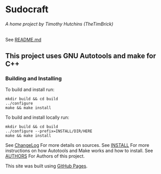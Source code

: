 # Sudocraft
###### A home project by Timothy Hutchins (TheTimBrick)
See [README.md](README.md)

## This project uses GNU Autotools and make for C++
### Building and Installing
To build and install run:
```
mkdir build && cd build
../configure
make && make install
```
To build and install locally run:
```
mkdir build && cd build
../configure --prefix=INSTALL/DIR/HERE
make && make install
```

See [ChangeLog](ChangeLog) For more details on sources.
See [INSTALL](INSTALL) For more instructions on how Autotools and Make works and how to install.
See [AUTHORS](AUTHORS) For Authors of this project.


This site was built using [GitHub Pages](https://pages.github.com/).
